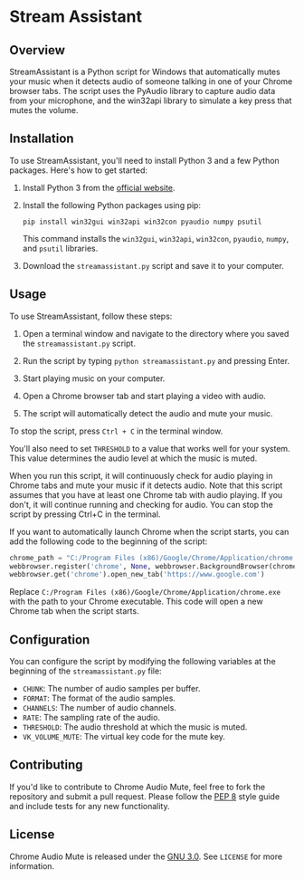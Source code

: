 # Stream Assistant

## Overview

StreamAssistant is a Python script for Windows that automatically mutes your music when it detects audio of someone talking in one of your Chrome browser tabs. The script uses the PyAudio library to capture audio data from your microphone, and the win32api library to simulate a key press that mutes the volume.

## Installation

To use StreamAssistant, you'll need to install Python 3 and a few Python packages. Here's how to get started:

1. Install Python 3 from the [official website](https://www.python.org/downloads/).

2. Install the following Python packages using pip:
   ```
   pip install win32gui win32api win32con pyaudio numpy psutil
   ```

   This command installs the `win32gui`, `win32api`, `win32con`, `pyaudio`, `numpy`, and `psutil` libraries.

3. Download the `streamassistant.py` script and save it to your computer.

## Usage

To use StreamAssistant, follow these steps:

1. Open a terminal window and navigate to the directory where you saved the `streamassistant.py` script.

2. Run the script by typing `python streamassistant.py` and pressing Enter.

3. Start playing music on your computer.

4. Open a Chrome browser tab and start playing a video with audio.

5. The script will automatically detect the audio and mute your music.

To stop the script, press `Ctrl + C` in the terminal window.

You'll also need to set `THRESHOLD` to a value that works well for your system. This value determines the audio level at which the music is muted.

When you run this script, it will continuously check for audio playing in Chrome tabs and mute your music if it detects audio. Note that this script assumes that you have at least one Chrome tab with audio playing. If you don't, it will continue running and checking for audio. You can stop the script by pressing Ctrl+C in the terminal.

If you want to automatically launch Chrome when the script starts, you can add the following code to the beginning of the script:

```python
chrome_path = "C:/Program Files (x86)/Google/Chrome/Application/chrome.exe"  # path to Chrome executable
webbrowser.register('chrome', None, webbrowser.BackgroundBrowser(chrome_path))
webbrowser.get('chrome').open_new_tab('https://www.google.com')
``` 

Replace `C:/Program Files (x86)/Google/Chrome/Application/chrome.exe` with the path to your Chrome executable. This code will open a new Chrome tab when the script starts.

## Configuration

You can configure the script by modifying the following variables at the beginning of the `streamassistant.py` file:

- `CHUNK`: The number of audio samples per buffer.
- `FORMAT`: The format of the audio samples.
- `CHANNELS`: The number of audio channels.
- `RATE`: The sampling rate of the audio.
- `THRESHOLD`: The audio threshold at which the music is muted.
- `VK_VOLUME_MUTE`: The virtual key code for the mute key.

## Contributing

If you'd like to contribute to Chrome Audio Mute, feel free to fork the repository and submit a pull request. Please follow the [PEP 8](https://www.python.org/dev/peps/pep-0008/) style guide and include tests for any new functionality.

## License

Chrome Audio Mute is released under the [GNU 3.0](https://opensource.org/license/gpl-3-0/). See `LICENSE` for more information.
